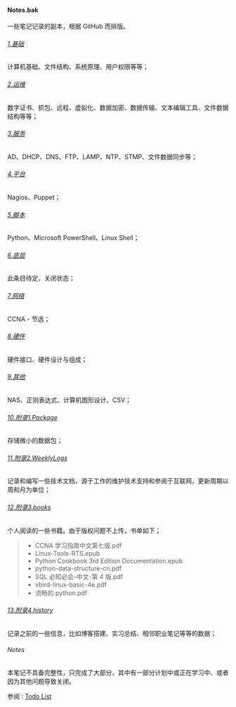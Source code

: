 #### Notes.bak
一些笔记记录的副本，根据 GitHub 而排版。

###### [1.基础](./1.基础)

计算机基础、文件结构、系统原理、用户权限等等；

###### [2.运维](./2.运维)

数字证书、抓包、远程、虚拟化、数据加密、数据传输、文本编辑工具、文件数据结构等等；

###### [3.服务](./3.服务)

AD、DHCP、DNS、FTP、LAMP、NTP、STMP、文件数据同步等；

###### [4.平台](./4.平台)

Nagios、Puppet；

###### [5.脚本](./5.脚本)

Python、Microsoft PowerShell、Linux Shell；

###### [6.底层](./6.底层)

此条目待定，关闭状态；

###### [7.网络](./7.网络)

CCNA - 节选；

###### [8.硬件](./8.硬件)

硬件接口、硬件设计与组成；

###### [9.其他](./9.其他)

NAS、正则表达式、计算机图形设计、CSV；

###### [10.附录1.Package](./10.附录1.Package)

存储微小的数据包；

###### [11.附录2.WeeklyLogs](./11.附录2.WeeklyLogs)

记录和编写一些技术文档，源于工作的维护技术支持和参阅于互联网，更新周期以周和月为单位；

###### [12.附录3.books](./12.附录3.books)

个人阅读的一些书籍。由于版权问题不上传，书单如下；

> - CCNA 学习指南中文第七版.pdf
> - Linux-Tools-RTS.epub
> - Python Cookbook 3rd Edition Documentation.epub
> - python-data-structure-cn.pdf
> - SQL 必知必会-中文-第 4 版.pdf
> - vbird-linux-basic-4e.pdf
> - 流畅的 python.pdf

###### [13.附录4.history](./13.附录4.history)

记录之前的一些信息，比如博客搭建、实习总结、相邻职业笔记等等的数据；

###### Notes

本笔记不具备完整性，只完成了大部分，其中有一部分计划中或正在学习中、或者因为其他问题导致关闭。

参阅 : [Todo List](./TodoList.md)

